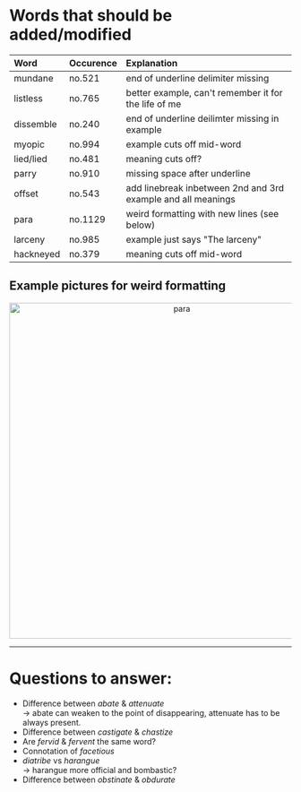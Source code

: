 # Words that should be added/modified

| Word                     | Occurence                     | Explanation                                                  |
| :----------------------- | :---------------------------- | :----------------------                                      |
| mundane                  | no.521                        | end of underline delimiter missing                           |
| listless                 | no.765                        | better example, can't remember it for the life of me         |
| dissemble                | no.240                        | end of underline deilimter missing in example                |
| myopic                   | no.994                        | example cuts off mid-word                                    |
| lied/lied                | no.481                        | meaning cuts off?                                            |
| parry                    | no.910                        | missing space after underline                                |
| offset                   | no.543                        | add linebreak inbetween 2nd and 3rd example and all meanings |
| para                     | no.1129                       | weird formatting with new lines (see below)                  |
| larceny                  | no.985                        | example just says "The larceny"                              |
| hackneyed                | no.379                        | meaning cuts off mid-word                                    |


## Example pictures for weird formatting
 <div style="text-align:center"><img src="/../assets/para.png" alt="para" width="600"/></div>

----

# Questions to answer:

- Difference between _abate_ & _attenuate_<br />
  → abate can weaken to the point of disappearing, attenuate has to be always present.
- Difference between _castigate_ & _chastize_
- Are _fervid_ & _fervent_ the same word?
- Connotation of _facetious_
- _diatribe_ vs _harangue_<br />
  → harangue more official and bombastic?
- Difference between _obstinate_ &  _obdurate_
